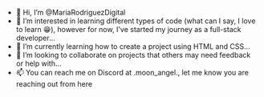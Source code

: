 - 👋 Hi, I’m @MariaRodriguezDigital
- 👀 I’m interested in learning different types of code (what can I say, I love to learn 😁), however for now, I've started my journey as a full-stack developer...
- 🌱 I’m currently learning how to create a project using HTML and CSS...
- 💞️ I’m looking to collaborate on projects that others may need feedback or help with...
- 📫 You can reach me on Discord at .moon_angel., let me know you are reaching out from here

<!---
DigitalMaria/DigitalMaria is a ✨ special ✨ repository because its `README.md` (this file) appears on your GitHub profile.
You can click the Preview link to take a look at your changes.
--->
